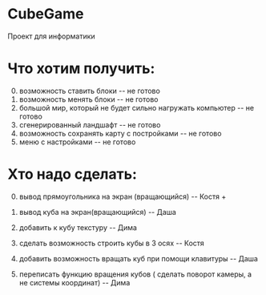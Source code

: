 # CubeGame
Проект для информатики

# Что хотим получить:

0. возможность ставить блоки                                -- не готово
1. возможность менять блоки                                 -- не готово
2. большой мир, который не будет сильно нагружать компьютер -- не готово
3. сгенерированный ландшафт                                 -- не готово
4. возможность сохранять карту с постройками                -- не готово
5. меню с настройками                                       -- не готово


# Xто надо сделать:
0. вывод прямоугольника на экран (вращающийся) -- Костя +
1. вывод куба на экран(вращающийся) -- Даша
2. добавить к кубу текстуру -- Дима

3. сделать возможность строить кубы в 3 осях -- Костя
4. добавить возможность вращать куб при помощи клавитуры -- Даша
5. переписать функцию вращения кубов ( сделать поворот камеры, а не системы координат) -- Дима


